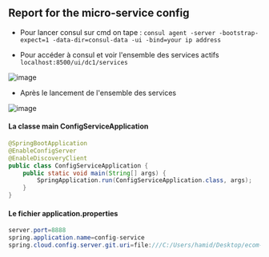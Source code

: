 ## Report for the micro-service config

- Pour lancer consul sur cmd on tape : `consul agent -server -bootstrap-expect=1 -data-dir=consul-data -ui -bind=your ip address`

- Pour accéder à consul et voir l'ensemble des services actifs `localhost:8500/ui/dc1/services`


![image](https://github.com/WebProjDeveloper/JEE_All_Activities/assets/125798807/009c06a9-d1c7-470b-9d75-f524c64a6faa)

- Après le lancement de l'ensemble des services

![image](https://github.com/WebProjDeveloper/JEE_All_Activities/assets/125798807/ea255f81-4fc2-4f89-af4c-db5093bfddac)


#### La classe main ConfigServiceApplication

```java
@SpringBootApplication
@EnableConfigServer
@EnableDiscoveryClient
public class ConfigServiceApplication {
	public static void main(String[] args) {
		SpringApplication.run(ConfigServiceApplication.class, args);
	}
}
```


#### Le fichier application.properties

```java
server.port=8888
spring.application.name=config-service
spring.cloud.config.server.git.uri=file:///C:/Users/hamid/Desktop/ecom-emsi/ecom-emsi/config-repo
```



